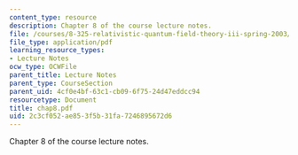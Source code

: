 ```yaml
---
content_type: resource
description: Chapter 8 of the course lecture notes.
file: /courses/8-325-relativistic-quantum-field-theory-iii-spring-2003/2c3cf052ae853f5b31fa7246895672d6_chap8.pdf
file_type: application/pdf
learning_resource_types:
- Lecture Notes
ocw_type: OCWFile
parent_title: Lecture Notes
parent_type: CourseSection
parent_uid: 4cf0e4bf-63c1-cb09-6f75-24d47eddcc94
resourcetype: Document
title: chap8.pdf
uid: 2c3cf052-ae85-3f5b-31fa-7246895672d6
---
```

Chapter 8 of the course lecture notes.

